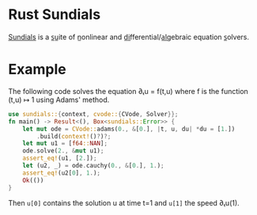 Rust Sundials
=============

[Sundials][] is a s̲u̲ite of n̲onlinear and d̲i̲fferential/a̲l̲gebraic
equation s̲olvers.


# Example

The following code solves the equation ∂ₜu = f(t,u) where f is the
function (t,u) ↦ 1 using Adams' method.

```rust
use sundials::{context, cvode::{CVode, Solver}};
fn main() -> Result<(), Box<sundials::Error>> {
    let mut ode = CVode::adams(0., &[0.], |t, u, du| *du = [1.])
	    .build(context!()?)?;
	let mut u1 = [f64::NAN];
	ode.solve(2., &mut u1);
	assert_eq!(u1, [2.]);
    let (u2, _) = ode.cauchy(0., &[0.], 1.);
    assert_eq!(u2[0], 1.);
    Ok(())
}
```

Then `u[0]` contains the solution u at time t=1 and `u[1]` the
speed ∂ₜu(1).


[Sundials]: https://computing.llnl.gov/projects/sundials
